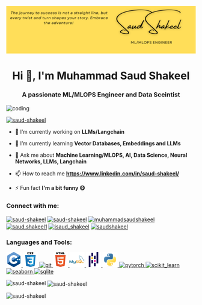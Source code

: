 ![logo](https://github.com/Saud-Shakeel/Saud-Shakeel/blob/master/Banner.png)
<h1 align="center">Hi 👋, I'm Muhammad Saud Shakeel</h1>
<h3 align="center">A passionate ML/MLOPS Engineer and Data Sceintist</h3>
<img align="center" alt="coding" width="900" height = "400" src= "https://cdn.dribbble.com/users/1292677/screenshots/6139167/avento.gif">
<!-- <p align="left"> <img src="https://komarev.com/ghpvc/?username=saud-shakeel&label=Profile%20views&color=0e75b6&style=flat" alt="saud-shakeel" /> </p> -->

<p align="left"> <a href="https://github.com/ryo-ma/github-profile-trophy"><img src="https://github-profile-trophy.vercel.app/?username=saud-shakeel" alt="saud-shakeel" /></a> </p>

- 🔭 I’m currently working on **LLMs/Langchain**

- 🌱 I’m currently learning **Vector Databases, Embeddings and LLMs**

- 💬 Ask me about **Machine Learning/MLOPS, AI, Data Science, Neural Networks, LLMs, Langchain**

- 📫 How to reach me **https://www.linkedin.com/in/saud-shakeel/**

- ⚡ Fun fact **I'm a bit funny 😋**

<h3 align="left">Connect with me:</h3>
<p align="left">
<a href="https://linkedin.com/in/saud-shakeel" target="blank"><img align="center" src="https://raw.githubusercontent.com/rahuldkjain/github-profile-readme-generator/master/src/images/icons/Social/linked-in-alt.svg" alt="saud-shakeel" height="30" width="40" /></a>
<a href="https://stackoverflow.com/users/saud-shakeel" target="blank"><img align="center" src="https://raw.githubusercontent.com/rahuldkjain/github-profile-readme-generator/master/src/images/icons/Social/stack-overflow.svg" alt="saud-shakeel" height="30" width="40" /></a>
<a href="https://kaggle.com/muhammadsaudshakeel" target="blank"><img align="center" src="https://raw.githubusercontent.com/rahuldkjain/github-profile-readme-generator/master/src/images/icons/Social/kaggle.svg" alt="muhammadsaudshakeel" height="30" width="40" /></a>
<a href="https://fb.com/saud.shakeel1" target="blank"><img align="center" src="https://raw.githubusercontent.com/rahuldkjain/github-profile-readme-generator/master/src/images/icons/Social/facebook.svg" alt="saud.shakeel1" height="30" width="40" /></a>
<a href="https://instagram.com/isaud_shakeel" target="blank"><img align="center" src="https://raw.githubusercontent.com/rahuldkjain/github-profile-readme-generator/master/src/images/icons/Social/instagram.svg" alt="isaud_shakeel" height="30" width="40" /></a>
<a href="https://www.leetcode.com/saudshakeel" target="blank"><img align="center" src="https://raw.githubusercontent.com/rahuldkjain/github-profile-readme-generator/master/src/images/icons/Social/leet-code.svg" alt="saudshakeel" height="30" width="40" /></a>
</p>

<h3 align="left">Languages and Tools:</h3>
<p align="left"> <a href="https://www.w3schools.com/cpp/" target="_blank" rel="noreferrer"> <img src="https://raw.githubusercontent.com/devicons/devicon/master/icons/cplusplus/cplusplus-original.svg" alt="cplusplus" width="40" height="40"/> </a> <a href="https://www.w3schools.com/css/" target="_blank" rel="noreferrer"> <img src="https://raw.githubusercontent.com/devicons/devicon/master/icons/css3/css3-original-wordmark.svg" alt="css3" width="40" height="40"/> </a> <a href="https://git-scm.com/" target="_blank" rel="noreferrer"> <img src="https://www.vectorlogo.zone/logos/git-scm/git-scm-icon.svg" alt="git" width="40" height="40"/> </a> <a href="https://www.w3.org/html/" target="_blank" rel="noreferrer"> <img src="https://raw.githubusercontent.com/devicons/devicon/master/icons/html5/html5-original-wordmark.svg" alt="html5" width="40" height="40"/> </a> <a href="https://www.mysql.com/" target="_blank" rel="noreferrer"> <img src="https://raw.githubusercontent.com/devicons/devicon/master/icons/mysql/mysql-original-wordmark.svg" alt="mysql" width="40" height="40"/> </a> <a href="https://pandas.pydata.org/" target="_blank" rel="noreferrer"> <img src="https://raw.githubusercontent.com/devicons/devicon/2ae2a900d2f041da66e950e4d48052658d850630/icons/pandas/pandas-original.svg" alt="pandas" width="40" height="40"/> </a> <a href="https://www.python.org" target="_blank" rel="noreferrer"> <img src="https://raw.githubusercontent.com/devicons/devicon/master/icons/python/python-original.svg" alt="python" width="40" height="40"/> </a> <a href="https://pytorch.org/" target="_blank" rel="noreferrer"> <img src="https://www.vectorlogo.zone/logos/pytorch/pytorch-icon.svg" alt="pytorch" width="40" height="40"/> </a> <a href="https://scikit-learn.org/" target="_blank" rel="noreferrer"> <img src="https://upload.wikimedia.org/wikipedia/commons/0/05/Scikit_learn_logo_small.svg" alt="scikit_learn" width="40" height="40"/> </a> <a href="https://seaborn.pydata.org/" target="_blank" rel="noreferrer"> <img src="https://seaborn.pydata.org/_images/logo-mark-lightbg.svg" alt="seaborn" width="40" height="40"/> </a> <a href="https://www.sqlite.org/" target="_blank" rel="noreferrer"> <img src="https://www.vectorlogo.zone/logos/sqlite/sqlite-icon.svg" alt="sqlite" width="40" height="40"/> </a> </p>

<p><img align="left" src="https://github-readme-stats.vercel.app/api/top-langs?username=saud-shakeel&show_icons=true&locale=en&layout=compact" alt="saud-shakeel" /></p>

<p>&nbsp;<img align="center" src="https://github-readme-stats.vercel.app/api?username=saud-shakeel&show_icons=true&locale=en" alt="saud-shakeel" /></p>

<p><img align="center" src="https://github-readme-streak-stats.herokuapp.com/?user=saud-shakeel&" alt="saud-shakeel" /></p>
